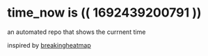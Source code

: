 # time_now is (( 1692439200791 ))

an automated repo that shows the currnent time

inspired by [breakingheatmap](https://github.com/breakingheatmap/breakingheatmap)